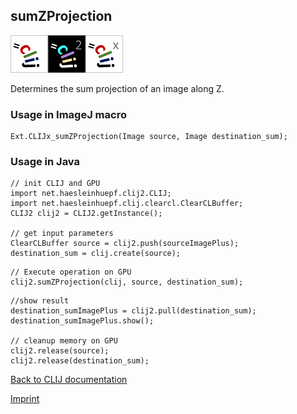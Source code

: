## sumZProjection
<img src="images/mini_clij1_logo.png"/><img src="images/mini_clij2_logo.png"/><img src="images/mini_clijx_logo.png"/>

Determines the sum projection of an image along Z.

### Usage in ImageJ macro
```
Ext.CLIJx_sumZProjection(Image source, Image destination_sum);
```


### Usage in Java
```
// init CLIJ and GPU
import net.haesleinhuepf.clij2.CLIJ;
import net.haesleinhuepf.clij.clearcl.ClearCLBuffer;
CLIJ2 clij2 = CLIJ2.getInstance();

// get input parameters
ClearCLBuffer source = clij2.push(sourceImagePlus);
destination_sum = clij.create(source);
```

```
// Execute operation on GPU
clij2.sumZProjection(clij, source, destination_sum);
```

```
//show result
destination_sumImagePlus = clij2.pull(destination_sum);
destination_sumImagePlus.show();

// cleanup memory on GPU
clij2.release(source);
clij2.release(destination_sum);
```


[Back to CLIJ documentation](https://clij.github.io/)

[Imprint](https://clij.github.io/imprint)
